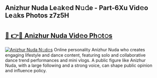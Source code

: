 ## Anizhur Nuda Le𝚊k𝚎d N𝚞𝚍e - Part-6Xu Vid𝚎o Le𝚊ks Photos z7z5H

# <h2><a href="http://fbf0dn.evod.top/?m=Anizhur+Nuda">🔗 👉🔴 Anizhur Nuda Vid𝚎o Ph𝚘t𝚘s</a></h2>

[![Anizhur Nuda N𝚞d𝚎s](https://i.imgur.com/8V9OHl7.gif)](http://fbf0dn.evod.top/?m=Anizhur+Nuda)
Online personality Anizhur Nuda who creates engaging lifestyle and dance content, featuring solo and collaborative dance trend performances and mini vlogs. A public figure like Anizhur Nuda, with a large following and a strong voice, can shape public opinion and influence policy. 
